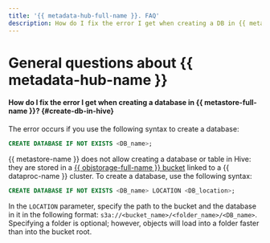 ```yaml
---
title: '{{ metadata-hub-full-name }}. FAQ'
description: How do I fix the error I get when creating a DB in {{ metastore-name }}? Find the answer to this and other questions in this article.
---
```


# General questions about {{ metadata-hub-name }}

#### How do I fix the error I get when creating a database in {{ metastore-full-name }}? {#create-db-in-hive}

The error occurs if you use the following syntax to create a database:

```sql
CREATE DATABASE IF NOT EXISTS <DB_name>;
```

{{ metastore-name }} does not allow creating a database or table in Hive: they are stored in a [{{ objstorage-full-name }} bucket](../../storage/concepts/bucket.md) linked to a {{ dataproc-name }} cluster. To create a database, use the following syntax:

```sql
CREATE DATABASE IF NOT EXISTS <DB_name> LOCATION <DB_location>;
```

In the `LOCATION` parameter, specify the path to the bucket and the database in it in the following format: `s3a://<bucket_name>/<folder_name>/<DB_name>`. Specifying a folder is optional; however, objects will load into a folder faster than into the bucket root.
